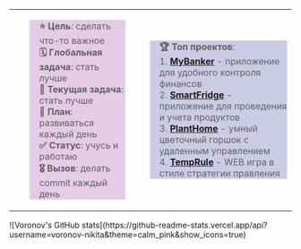 <table>
    <tr>
        <td>
            <blockquote style="background-color: rgba(128, 0, 128, 0.2)">
                <strong>⭐ Цель</strong>: сделать что-то важное<br>
                <strong>🗓️ Глобальная задача</strong>: стать лучше<br>
                <strong>📃 Текущая задача</strong>: стать лучше<br>
                <strong>📝 План</strong>: развиваться каждый день<br>
                <strong>✅ Статус</strong>: учусь и работаю<br>
                <strong>🎖️ Вызов</strong>: делать commit каждый день
            </blockquote>
        </td>
        <td>
            <blockquote style="background-color: rgba(0, 0, 128, 0.2)">
                <strong>🏆 Топ проектов</strong>:<br>
                1. <strong><a href="https://github.com/voronov-nikita/MyBanker">MyBanker</a></strong> - приложение для удобного контроля финансов<br>
                2. <strong><a href="https://github.com/voronov-nikita/SmartFridge">SmartFridge</a></strong> - приложение для проведения и учета продуктов<br>
                3. <strong><a href="https://github.com/voronov-nikita/PlantHome">PlantHome</a></strong> - умный цветочный горшок с удаленным управлением<br>
                4. <strong><a href="https://github.com/voronov-nikita/TempRule">TempRule</a></strong> - WEB игра в стиле стратегии правления
            </blockquote>
        </td>
    </tr>
</table>
![Voronov's GitHub stats](https://github-readme-stats.vercel.app/api?username=voronov-nikita&theme=calm_pink&show_icons=true)
